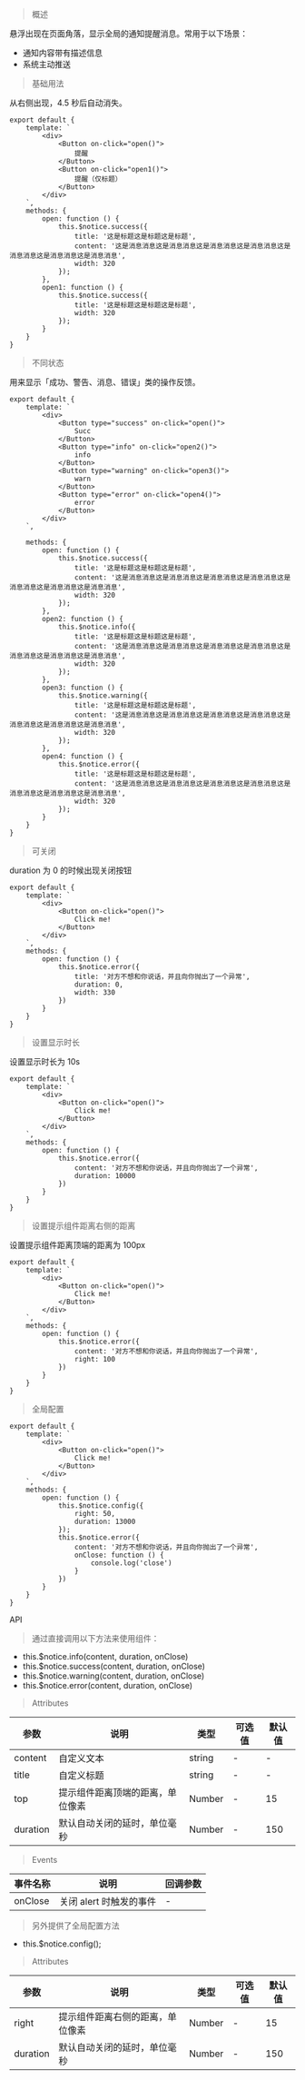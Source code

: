 > 概述

悬浮出现在页面角落，显示全局的通知提醒消息。常用于以下场景：

- 通知内容带有描述信息
- 系统主动推送

> 基础用法

从右侧出现，4.5 秒后自动消失。

    export default {
        template: `
            <div>
                <Button on-click="open()">
                    提醒
                </Button>
                <Button on-click="open1()">
                    提醒（仅标题）
                </Button>
            </div>
        `,
        methods: {
            open: function () {
                this.$notice.success({
                    title: '这是标题这是标题这是标题',
                    content: '这是消息消息这是消息消息这是消息消息这是消息消息这是消息消息这是消息消息这是消息消息',
                    width: 320
                });
            },
            open1: function () {
                this.$notice.success({
                    title: '这是标题这是标题这是标题',
                    width: 320
                });
            }
        }
    }

> 不同状态

用来显示「成功、警告、消息、错误」类的操作反馈。

    export default {
        template: `
            <div>
                <Button type="success" on-click="open()">
                    Succ
                </Button>
                <Button type="info" on-click="open2()">
                    info
                </Button>
                <Button type="warning" on-click="open3()">
                    warn
                </Button>
                <Button type="error" on-click="open4()">
                    error
                </Button>
            </div>
        `,

        methods: {
            open: function () {
                this.$notice.success({
                    title: '这是标题这是标题这是标题',
                    content: '这是消息消息这是消息消息这是消息消息这是消息消息这是消息消息这是消息消息这是消息消息',
                    width: 320
                });
            },
            open2: function () {
                this.$notice.info({
                    title: '这是标题这是标题这是标题',
                    content: '这是消息消息这是消息消息这是消息消息这是消息消息这是消息消息这是消息消息这是消息消息',
                    width: 320
                });
            },
            open3: function () {
                this.$notice.warning({
                    title: '这是标题这是标题这是标题',
                    content: '这是消息消息这是消息消息这是消息消息这是消息消息这是消息消息这是消息消息这是消息消息',
                    width: 320
                });
            },
            open4: function () {
                this.$notice.error({
                    title: '这是标题这是标题这是标题',
                    content: '这是消息消息这是消息消息这是消息消息这是消息消息这是消息消息这是消息消息这是消息消息',
                    width: 320
                });
            }
        }
    }

> 可关闭

duration 为 0 的时候出现关闭按钮

    export default {
        template: `
            <div>
                <Button on-click="open()">
                    Click me!
                </Button>
            </div>
        `,
        methods: {
            open: function () {
                this.$notice.error({
                    title: '对方不想和你说话，并且向你抛出了一个异常',
                    duration: 0,
                    width: 330
                })
            }
        }
    }

> 设置显示时长

设置显示时长为 10s

    export default {
        template: `
            <div>
                <Button on-click="open()">
                    Click me!
                </Button>
            </div>
        `,
        methods: {
            open: function () {
                this.$notice.error({
                    content: '对方不想和你说话，并且向你抛出了一个异常',
                    duration: 10000
                })
            }
        }
    }

> 设置提示组件距离右侧的距离

设置提示组件距离顶端的距离为 100px

    export default {
        template: `
            <div>
                <Button on-click="open()">
                    Click me!
                </Button>
            </div>
        `,
        methods: {
            open: function () {
                this.$notice.error({
                    content: '对方不想和你说话，并且向你抛出了一个异常',
                    right: 100
                })
            }
        }
    }

> 全局配置

    export default {
        template: `
            <div>
                <Button on-click="open()">
                    Click me!
                </Button>
            </div>
        `,
        methods: {
            open: function () {
                this.$notice.config({
                    right: 50,
                    duration: 13000
                });
                this.$notice.error({
                    content: '对方不想和你说话，并且向你抛出了一个异常',
                    onClose: function () {
                        console.log('close')
                    }
                })
            }
        }
    }

API

> 通过直接调用以下方法来使用组件：

- this.$notice.info(content, duration, onClose)
- this.$notice.success(content, duration, onClose)
- this.$notice.warning(content, duration, onClose)
- this.$notice.error(content, duration, onClose)

> Attributes

参数 | 说明 | 类型 | 可选值 | 默认值
---|---|---|---|---
content | 自定义文本 | string | - | -
title | 自定义标题 | string | - | -
top | 提示组件距离顶端的距离，单位像素 | Number | - | 15
duration | 默认自动关闭的延时，单位毫秒 | Number | - | 150

> Events

事件名称 | 说明 | 回调参数
---|---|---
onClose | 关闭 alert 时触发的事件 | -

> 另外提供了全局配置方法

- this.$notice.config();

> Attributes

参数 | 说明 | 类型 | 可选值 | 默认值
---|---|---|---|---
right | 提示组件距离右侧的距离，单位像素 | Number | - | 15
duration | 默认自动关闭的延时，单位毫秒 | Number | - | 150


